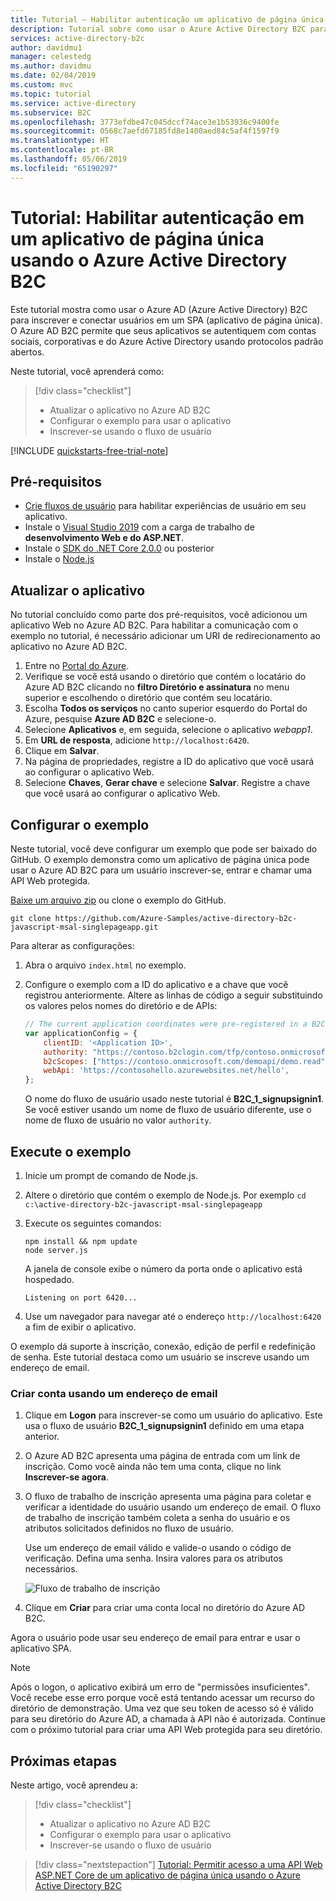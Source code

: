 ```yaml
---
title: Tutorial – Habilitar autenticação um aplicativo de página única – Azure Active Directory B2C | Microsoft Docs
description: Tutorial sobre como usar o Azure Active Directory B2C para fornecer o logon do usuário para um aplicativo de página única (JavaScript).
services: active-directory-b2c
author: davidmu1
manager: celestedg
ms.author: davidmu
ms.date: 02/04/2019
ms.custom: mvc
ms.topic: tutorial
ms.service: active-directory
ms.subservice: B2C
ms.openlocfilehash: 3773efdbe47c045dccf74ace3e1b53936c9400fe
ms.sourcegitcommit: 0568c7aefd67185fd8e1400aed84c5af4f1597f9
ms.translationtype: HT
ms.contentlocale: pt-BR
ms.lasthandoff: 05/06/2019
ms.locfileid: "65190297"
---
```

# <a name="tutorial-enable-authentication-in-a-single-page-application-using-azure-active-directory-b2c"></a>Tutorial: Habilitar autenticação em um aplicativo de página única usando o Azure Active Directory B2C

Este tutorial mostra como usar o Azure AD (Azure Active Directory) B2C para inscrever e conectar usuários em um SPA (aplicativo de página única). O Azure AD B2C permite que seus aplicativos se autentiquem com contas sociais, corporativas e do Azure Active Directory usando protocolos padrão abertos.

Neste tutorial, você aprenderá como:

> [!div class="checklist"]
> * Atualizar o aplicativo no Azure AD B2C
> * Configurar o exemplo para usar o aplicativo
> * Inscrever-se usando o fluxo de usuário

[!INCLUDE [quickstarts-free-trial-note](../../includes/quickstarts-free-trial-note.md)]

## <a name="prerequisites"></a>Pré-requisitos

* [Crie fluxos de usuário](tutorial-create-user-flows.md) para habilitar experiências de usuário em seu aplicativo. 
* Instale o [Visual Studio 2019](https://www.visualstudio.com/downloads/) com a carga de trabalho de **desenvolvimento Web e do ASP.NET**.
* Instale o [SDK do .NET Core 2.0.0](https://www.microsoft.com/net/core) ou posterior
* Instale o [Node.js](https://nodejs.org/en/download/)

## <a name="update-the-application"></a>Atualizar o aplicativo

No tutorial concluído como parte dos pré-requisitos, você adicionou um aplicativo Web no Azure AD B2C. Para habilitar a comunicação com o exemplo no tutorial, é necessário adicionar um URI de redirecionamento ao aplicativo no Azure AD B2C.

1. Entre no [Portal do Azure](https://portal.azure.com).
2. Verifique se você está usando o diretório que contém o locatário do Azure AD B2C clicando no **filtro Diretório e assinatura** no menu superior e escolhendo o diretório que contém seu locatário.
3. Escolha **Todos os serviços** no canto superior esquerdo do Portal do Azure, pesquise **Azure AD B2C** e selecione-o.
4. Selecione **Aplicativos** e, em seguida, selecione o aplicativo *webapp1*.
5. Em **URL de resposta**, adicione `http://localhost:6420`.
6. Clique em **Salvar**.
7. Na página de propriedades, registre a ID do aplicativo que você usará ao configurar o aplicativo Web.
8. Selecione **Chaves**, **Gerar chave** e selecione **Salvar**. Registre a chave que você usará ao configurar o aplicativo Web.

## <a name="configure-the-sample"></a>Configurar o exemplo

Neste tutorial, você deve configurar um exemplo que pode ser baixado do GitHub. O exemplo demonstra como um aplicativo de página única pode usar o Azure AD B2C para um usuário inscrever-se, entrar e chamar uma API Web protegida.

[Baixe um arquivo zip](https://github.com/Azure-Samples/active-directory-b2c-javascript-msal-singlepageapp/archive/master.zip) ou clone o exemplo do GitHub.

```
git clone https://github.com/Azure-Samples/active-directory-b2c-javascript-msal-singlepageapp.git
```

Para alterar as configurações:

1. Abra o arquivo `index.html` no exemplo.
2. Configure o exemplo com a ID do aplicativo e a chave que você registrou anteriormente. Altere as linhas de código a seguir substituindo os valores pelos nomes do diretório e de APIs:

    ```javascript
    // The current application coordinates were pre-registered in a B2C directory.
    var applicationConfig = {
        clientID: '<Application ID>',
        authority: "https://contoso.b2clogin.com/tfp/contoso.onmicrosoft.com/B2C_1_signupsignin1",
        b2cScopes: ["https://contoso.onmicrosoft.com/demoapi/demo.read"],
        webApi: 'https://contosohello.azurewebsites.net/hello',
    };
    ```

    O nome do fluxo de usuário usado neste tutorial é **B2C_1_signupsignin1**. Se você estiver usando um nome de fluxo de usuário diferente, use o nome de fluxo de usuário no valor `authority`.

## <a name="run-the-sample"></a>Execute o exemplo

1. Inicie um prompt de comando de Node.js.
2. Altere o diretório que contém o exemplo de Node.js. Por exemplo `cd c:\active-directory-b2c-javascript-msal-singlepageapp`
3. Execute os seguintes comandos:

    ```
    npm install && npm update
    node server.js
    ```

    A janela de console exibe o número da porta onde o aplicativo está hospedado.
    
    ```
    Listening on port 6420...
    ```

4. Use um navegador para navegar até o endereço `http://localhost:6420` a fim de exibir o aplicativo.

O exemplo dá suporte à inscrição, conexão, edição de perfil e redefinição de senha. Este tutorial destaca como um usuário se inscreve usando um endereço de email.

### <a name="sign-up-using-an-email-address"></a>Criar conta usando um endereço de email

1. Clique em **Logon** para inscrever-se como um usuário do aplicativo. Este usa o fluxo de usuário **B2C_1_signupsignin1** definido em uma etapa anterior.
2. O Azure AD B2C apresenta uma página de entrada com um link de inscrição. Como você ainda não tem uma conta, clique no link **Inscrever-se agora**. 
3. O fluxo de trabalho de inscrição apresenta uma página para coletar e verificar a identidade do usuário usando um endereço de email. O fluxo de trabalho de inscrição também coleta a senha do usuário e os atributos solicitados definidos no fluxo de usuário.

    Use um endereço de email válido e valide-o usando o código de verificação. Defina uma senha. Insira valores para os atributos necessários. 

    ![Fluxo de trabalho de inscrição](media/active-directory-b2c-tutorials-desktop-app/sign-up-workflow.png)

4. Clique em **Criar** para criar uma conta local no diretório do Azure AD B2C.

Agora o usuário pode usar seu endereço de email para entrar e usar o aplicativo SPA.

> [!NOTE]
> Após o logon, o aplicativo exibirá um erro de "permissões insuficientes". Você recebe esse erro porque você está tentando acessar um recurso do diretório de demonstração. Uma vez que seu token de acesso só é válido para seu diretório do Azure AD, a chamada à API não é autorizada. Continue com o próximo tutorial para criar uma API Web protegida para seu diretório.

## <a name="next-steps"></a>Próximas etapas

Neste artigo, você aprendeu a:

> [!div class="checklist"]
> * Atualizar o aplicativo no Azure AD B2C
> * Configurar o exemplo para usar o aplicativo
> * Inscrever-se usando o fluxo de usuário

> [!div class="nextstepaction"]
> [Tutorial: Permitir acesso a uma API Web ASP.NET Core de um aplicativo de página única usando o Azure Active Directory B2C](active-directory-b2c-tutorials-spa-webapi.md)

